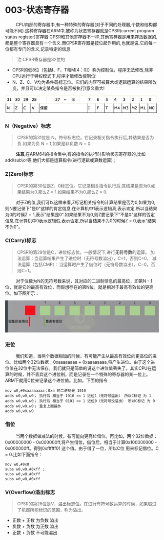 # 003-状态寄存器
&emsp;&emsp;&ensp;CPU内部的寄存器中,有一种特殊的寄存器(对于不同的处理器,个数和结构都可能不同).这种寄存器在ARM中,被称为状态寄存器就是CPSR(current program status register)寄存器
CPSR和其他寄存器不一样,其他寄存器是用来存放数据的,都是整个寄存器具有一个含义.而CPSR寄存器是按位起作用的,也就是说,它的每一位都有专门的含义,记录特定的信息.
>注:CPSR寄存器是32位的

* CPSR的低8位（包括I、F、T和M[4：0]）称为控制位，程序无法修改,除非CPU运行于特权模式下,程序才能修改控制位!
* N、Z、C、V均为条件码标志位。它们的内容可被算术或逻辑运算的结果所改变，并且可以决定某条指令是否被执行!意义重大!

![](media/15201620403651/15201620642085.jpg)



### N（Negative）标志
>CPSR的第31位是 N，符号标志位。它记录相关指令执行后,其结果是否为负.如果为负 N = 1,如果是非负数 N = 0.

&emsp;&emsp;&ensp;**注意**,在ARM64的指令集中,有的指令的执行时影响状态寄存器的,比如add\sub\or等,他们大都是运算指令(进行逻辑或算数运算)；





### Z(Zero)标志
>CPSR的第30位是Z，0标志位。它记录相关指令执行后,其结果是否为0.如果结果为0.那么Z = 1.如果结果不为0,那么Z = 0.

&emsp;&emsp;&ensp;对于Z的值,我们可以这样来看,Z标记相关指令的计算结果是否为0,如果为0,则N要记录下"是0"这样的肯定信息.在计算机中1表示逻辑真,表示肯定.所以当结果为0的时候Z = 1,表示"结果是0".如果结果不为0,则Z要记录下"不是0"这样的否定信息.在计算机中0表示逻辑假,表示否定,所以当结果不为0的时候Z = 0,表示"结果不为0"。

### C(Carry)标志
>CPSR的第29位是C，进位标志位。一般情况下,进行**无符号数**的运算。
>加法运算：当运算结果产生了进位时（无符号数溢出），C=1，否则C=0。
>减法运算（包括CMP）：当运算时产生了借位时（无符号数溢出），C=0，否则C=1。

&emsp;&emsp;&ensp;对于位数为N的无符号数来说，其对应的二进制信息的最高位，即第N - 1位，就是它的最高有效位，而假想存在的第N位，就是相对于最高有效位的更高位。如下图所示：

![](media/15201620403651/15201651736312.jpg)


### 进位
&emsp;&emsp;&ensp;我们知道，当两个数据相加的时候，有可能产生从最高有效位向更高位的进位。比如两个32位数据：0xaaaaaaaa + 0xaaaaaaaa,将产生进位。由于这个进位值在32位中无法保存，我们就只是简单的说这个进位值丢失了。其实CPU在运算的时候，并不丢弃这个进位制，而是记录在一个特殊的寄存器的某一位上。ARM下就用C位来记录这个进位值。比如，下面的指令

```
mov w0,#0xaaaaaaaa；0xa 的二进制是 1010
adds w0,w0,w0； 执行后 相当于 1010 << 1 进位1（无符号溢出） 所以C标记 为 1
adds w0,w0,w0； 执行后 相当于 0101 << 1 进位0（无符号没溢出） 所以C标记 为 0
adds w0,w0,w0； 重复上面操作
adds w0,w0,w0
```
### 借位
&emsp;&emsp;&ensp;当两个数据做减法的时候，有可能向更高位借位。再比如，两个32位数据：0x00000000 - 0x000000ff,将产生借位，借位后，相当于计算0x100000000 - 0x000000ff。得到0xffffff01 这个值。由于借了一位，所以C位 用来标记借位。C = 0.比如下面指令：

```
mov w0,#0x0
subs w0,w0,#0xff ;
subs w0,w0,#0xff
subs w0,w0,#0xff
```
 
### V(Overflow)溢出标志  
>CPSR的第28位是V，溢出标志位。在进行有符号数运算的时候，如果超过了机器所能标识的范围，称为溢出。

* 正数 +  正数  为负数  溢出
* 负数 +  负数  为正数  溢出
* 正数 +  负数  不可能溢出




